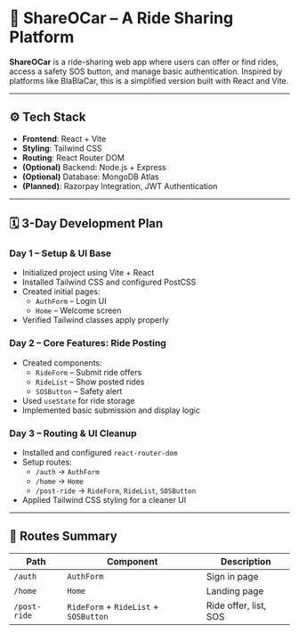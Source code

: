 # 🚗 ShareOCar – A Ride Sharing Platform

**ShareOCar** is a ride-sharing web app where users can offer or find rides, access a safety SOS button, and manage basic authentication. Inspired by platforms like BlaBlaCar, this is a simplified version built with React and Vite.

---

## ⚙️ Tech Stack

- **Frontend**: React + Vite
- **Styling**: Tailwind CSS
- **Routing**: React Router DOM
- **(Optional)** Backend: Node.js + Express
- **(Optional)** Database: MongoDB Atlas
- **(Planned)**: Razorpay Integration, JWT Authentication

---

## 🗓️ 3-Day Development Plan

###  Day 1 – Setup & UI Base

- Initialized project using Vite + React
- Installed Tailwind CSS and configured PostCSS
- Created initial pages:
  - `AuthForm` – Login UI
  - `Home` – Welcome screen
- Verified Tailwind classes apply properly

###  Day 2 – Core Features: Ride Posting

- Created components:
  - `RideForm` – Submit ride offers
  - `RideList` – Show posted rides
  - `SOSButton` – Safety alert
- Used `useState` for ride storage
- Implemented basic submission and display logic

###  Day 3 – Routing & UI Cleanup

- Installed and configured `react-router-dom`
- Setup routes:
  - `/auth` → `AuthForm`
  - `/home` → `Home`
  - `/post-ride` → `RideForm`, `RideList`, `SOSButton`
- Applied Tailwind CSS styling for a cleaner UI

---

## 🧭 Routes Summary

| Path        | Component      | Description                    |
|-------------|----------------|--------------------------------|
| `/auth`     | `AuthForm`     | Sign in page                   |
| `/home`     | `Home`         | Landing page                   |
| `/post-ride`| `RideForm` + `RideList` + `SOSButton` | Ride offer, list, SOS |


